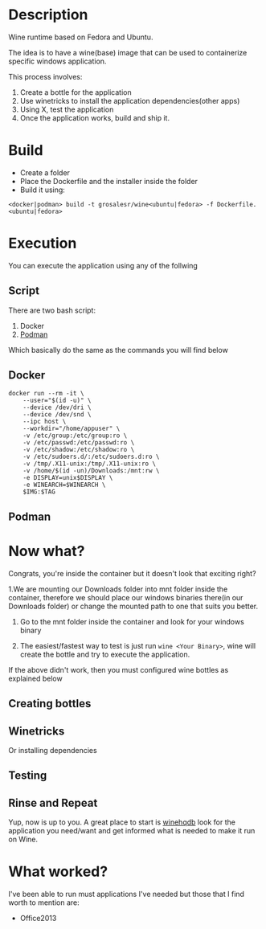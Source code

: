 # Description

Wine runtime based on Fedora and Ubuntu. 

The idea is to have a wine(base) image that can be used to containerize specific windows application. 

This process involves:

1. Create a bottle for the application
1. Use winetricks to install the application dependencies(other apps)
1. Using X, test the application 
1. Once the application works, build and ship it.

# Build

* Create a folder
* Place the Dockerfile and the installer inside the folder
* Build it using:
```
<docker|podman> build -t grosalesr/wine<ubuntu|fedora> -f Dockerfile.<ubuntu|fedora>
```

# Execution

You can execute the application using any of the follwing

## Script

There are two bash script:

1. Docker
1. [Podman](https://fedoramagazine.org/running-containers-with-podman/)

Which basically do the same as the commands you will find below

## Docker

```
docker run --rm -it \
    --user="$(id -u)" \
    --device /dev/dri \
    --device /dev/snd \
    --ipc host \
    --workdir="/home/appuser" \
    -v /etc/group:/etc/group:ro \
    -v /etc/passwd:/etc/passwd:ro \
    -v /etc/shadow:/etc/shadow:ro \
    -v /etc/sudoers.d/:/etc/sudoers.d:ro \
    -v /tmp/.X11-unix:/tmp/.X11-unix:ro \
    -v /home/$(id -un)/Downloads:/mnt:rw \
    -e DISPLAY=unix$DISPLAY \
    -e WINEARCH=$WINEARCH \
    $IMG:$TAG
```

## Podman

# Now what?

Congrats, you're inside the container but it doesn't look that exciting right?

1.We are mounting our Downloads folder into mnt folder inside the container, therefore we should place our windows binaries there(in our Downloads folder) or change the mounted path to one that suits you better.

1. Go to the mnt folder inside the container and look for your windows binary

1. The easiest/fastest way to test is just run `wine <Your Binary>`, wine will create the bottle and try to execute the application.

If the above didn't work, then you must configured wine bottles as explained below


## Creating bottles

## Winetricks

Or installing dependencies

## Testing

## Rinse and Repeat

Yup, now is up to you. A great place to start is [winehqdb](https://appdb.winehq.org/) look for the application you need/want and get informed what is needed to make it run on Wine.

# What worked?

I've been able to run must applications I've needed but those that I find worth to mention are:

* Office2013

